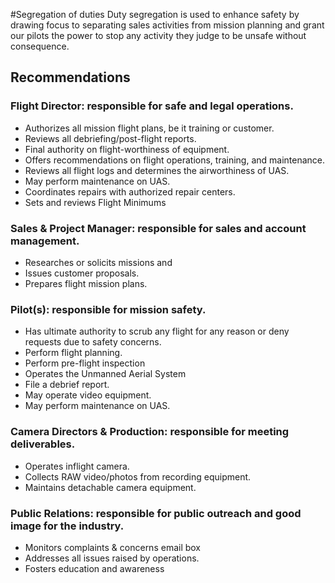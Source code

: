 #Segregation of duties
Duty segregation is used to enhance safety by drawing focus to separating sales activities from mission planning and grant our pilots the power to stop any activity they judge to be unsafe without consequence.

## Recommendations

### Flight Director: responsible for safe and legal operations.
- Authorizes all mission flight plans, be it training or customer.
- Reviews all debriefing/post-flight reports.
- Final authority on flight-worthiness of equipment.
- Offers recommendations on flight operations, training, and maintenance.
- Reviews all flight logs and determines the airworthiness of UAS.
- May perform maintenance on UAS.
- Coordinates repairs with authorized repair centers.
- Sets and reviews Flight Minimums

### Sales & Project Manager: responsible for sales and account management.
- Researches or solicits missions and
- Issues customer proposals.
- Prepares flight mission plans.

### Pilot(s): responsible for mission safety.
- Has ultimate authority to scrub any flight for any reason or deny requests due to safety concerns.
- Perform flight planning.
- Perform pre-flight inspection
- Operates the Unmanned Aerial System
- File a debrief report.
- May operate video equipment.
- May perform maintenance on UAS.

### Camera Directors & Production: responsible for meeting deliverables.
- Operates inflight camera.
- Collects RAW video/photos from recording equipment.
- Maintains detachable camera equipment.

### Public Relations: responsible for public outreach and good image for the industry.
- Monitors complaints & concerns email box
- Addresses all issues raised by operations.
- Fosters education and awareness
